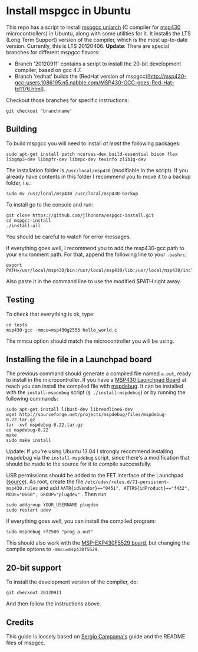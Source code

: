 Install mspgcc in Ubuntu
========================

This repo has a script to install [mspgcc uniarch](http://mspgcc.sourceforge.net/) (C compiler for [msp430](http://www.ti.com/msp430) microcontrollers) in Ubuntu, along with some utilities for it. It installs the LTS (Long Term Support) version of the compiler, 
which is the most up-to-date version. Currently, this is LTS 20120406. __Update__: There are special branches for different mspgcc flavors:
  * Branch '20120911' contains a script to install the 20-bit development compiler, based on gcc 4.7.
  * Branch 'redhat' builds the (RedHat version of mspgcc)[http://msp430-gcc-users.1086195.n5.nabble.com/MSP430-GCC-goes-Red-Hat-td1176.html].

Checkout those branches for specific instructions:

    git checkout 'branchname'

## Building ##

To build mspgcc you will need to install _at least_ the following packages:

    sudo apt-get install patch ncurses-dev build-essential bison flex libgmp3-dev libmpfr-dev libmpc-dev texinfo zlib1g-dev

The installation folder is `/usr/local/msp430` (modifiable in the script). If you already have contents in this folder I recommend you to move it to a backup folder, i.e.:
    
    sudo mv /usr/local/msp430 /usr/local/msp430-backup

To install go to the console and run:

    git clone https://github.com/jlhonora/mspgcc-install.git
    cd mspgcc-install
    ./install-all

You should be careful to watch for error messages. 

If everything goes well, I recommend you to add the msp430-gcc path to your environment path. For that, append the following line to your `.bashrc`:

    export PATH=/usr/local/msp430/bin:/usr/local/msp430/lib:/usr/local/msp430/include:$PATH

Also paste it in the command line to use the modified $PATH right away.

## Testing ##

To check that everything is ok, type:

    cd tests
    msp430-gcc -mmcu=msp430g2553 hello_world.c 

The mmcu option should match the microcontroller you will be using.

## Installing the file in a Launchpad board ##

The previous command should generate a compiled file named `a.out`, ready to install in the microcontroller. If you have a [MSP430 Launchpad Board](http://www.ti.com/ww/en/launchpad/msp430_head.html) at reach you can install the compiled file with [mspdebug](http://mspdebug.sourceforge.net/). It can be installed with the `install-mspdebug` script (`$ ./install-mspdebug`) or by running the following commands:

    sudo apt-get install libusb-dev libreadline6-dev
    wget http://sourceforge.net/projects/mspdebug/files/mspdebug-0.22.tar.gz
    tar -xvf mspdebug-0.22.tar.gz
    cd mspdebug-0.22
    make
    sudo make install

Update: If you're using Ubuntu 13.04 I strongly recommend installing mspdebug via the `install-mspdebug` script, since there's a modification that should be made to the source for it to compile successfully.

USB permissions should be added to the FET interface of the Launchpad ([source](https://github.com/sergiocampama/Launchpad#mspdebug-usb-permissions)). As root, create the file `/etc/udev/rules.d/71-persistent-msp430.rules` and add `AATR{idVendor}=="0451", ATTRS{idProduct}=="f432", MODE="0660", GROUP="plugdev"` . Then run

    sudo addgroup YOUR_USERNAME plugdev
    sudo restart udev

If everything goes well, you can install the compiled program:

    sudo mspdebug rf2500 "prog a.out"

This should also work with the [MSP-EXP430F5529 board](http://www.ti.com/tool/msp-exp430f5529), but changing the compile options to `-mmcu=msp430f5529`.

## 20-bit support ##
To install the development version of the compiler, do:

    git checkout 20120911

And then follow the instructions above.

## Credits ##
    
This guide is loosely based on [Sergio Campama's](https://github.com/sergiocampama/Launchpad) guide and the README files of mspgcc.

